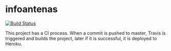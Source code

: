# infoantenas
[![Build Status](https://travis-ci.com/jalvaro/infoantenas.svg?branch=master)](https://travis-ci.com/jalvaro/infoantenas)

This project has a CI process. When a commit is pushed to master, Travis is triggered and builds the project, later if it is successful, it is deployed to Heroku.

